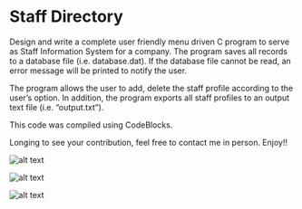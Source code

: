 # Staff Directory

Design and write a complete user friendly menu driven C program to serve as Staff Information System for a company. The program saves all records to a database file (i.e. database.dat). If the database file cannot be read, an error message will be printed to notify the user.

The program allows the user to add, delete the staff profile according to the user’s option. In addition, the program exports all staff profiles to an output text file (i.e. “output.txt”). 

This code was compiled using CodeBlocks.

Longing to see your contribution, feel free to contact me in person. 
Enjoy!!

![alt text](https://image.ibb.co/mMkpFF/3.png)


![alt text](https://image.ibb.co/jGW72v/1.png)


![alt text](https://image.ibb.co/jVPS2v/2.png)


